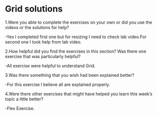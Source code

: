 # Grid solutions

1.Were you able to complete the exercises on your own or did you use the
videos or the solutions for help?

-Yes I completed first one but for resizing I need to check lab video.For second one I took help
from lab video.

2.How helpful did you find the exercises in this section? Was there one
exercise that was particularly helpful?

-All exercise were helpful to understand Grid.

3.Was there something that you wish had been explained better?

-For this exercise I believe all are explained properly.

4.Were there other exercises that might have helped you learn this week’s
topic a little better?

-Flex Exercise.
